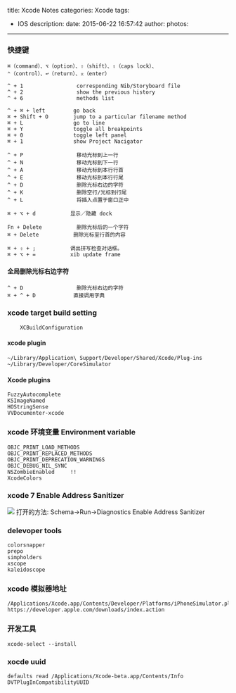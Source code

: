 title: Xcode Notes
categories: Xcode
tags:
  - IOS
description:
date: 2015-06-22 16:57:42
author:
photos:
---
### 快捷键
```
⌘（command）、⌥（option）、⇧（shift）、⇪（caps lock）、
⌃（control）、↩（return）、⌅（enter）

^ + 1                 corresponding Nib/Storyboard file
^ + 2                 show the previous history
^ + 6                 methods list

^ + ⌘ + left         go back
⌘ + Shift + O        jump to a particular filename method
⌘ + L                go to line
⌘ + Y                toggle all breakpoints
⌘ + 0                toggle left panel
⌘ + 1                show Project Nacigator

^ + P                 移动光标到上一行
^ + N                 移动光标到下一行
^ + A                 移动光标到本行行首
^ + E                 移动光标到本行行尾
^ + D                 删除光标右边的字符
^ + K                 删除空行/光标到行尾
^ + L                 将插入点置于窗口正中

⌘ + ⌥ + d           显示／隐藏 dock

Fn + Delete           删除光标后的一个字符
⌘ + Delete           删除光标至行首的内容

⌘ + ⇧ + ;           调出拼写检查对话框。
⌘ + ⌥ + =           xib update frame
```
<!-- more -->

#### 全局删除光标右边字符
```
^ + D                 删除光标右边的字符
⌘ + ^ + D            直接调用字典
```

### xcode target build setting
```
    XCBuildConfiguration
```


#### xcode plugin
```
~/Library/Application\ Support/Developer/Shared/Xcode/Plug-ins
~/Library/Developer/CoreSimulator
```

#### Xcode plugins
```
FuzzyAutocomplete
KSImageNamed
HOStringSense
VVDocumenter-xcode
```

### xcode 环境变量 Environment variable
```
OBJC_PRINT_LOAD_METHODS
OBJC_PRINT_REPLACED_METHODS
OBJC_PRINT_DEPRECATION_WARNINGS
OBJC_DEBUG_NIL_SYNC
NSZombieEnabled     !!
XcodeColors
```

### xcode 7 Enable Address Sanitizer
![](http://cc.cocimg.com/api/uploads/20150616/1434421492186513.png)
打开的方法: Schema->Run->Diagnostics  Enable Address Sanitizer


### delevoper tools
```
colorsnapper
prepo
simpholders
xscope
kaleidoscope
```

### xcode 模拟器地址
    /Applications/Xcode.app/Contents/Developer/Platforms/iPhoneSimulator.platform/Developer/SDKs/
    https://developer.apple.com/downloads/index.action

### 开发工具
```
xcode-select --install
```

### xocde uuid
```
defaults read /Applications/Xcode-beta.app/Contents/Info DVTPlugInCompatibilityUUID
```



